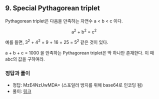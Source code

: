 ## 9. Special Pythagorean triplet

Pythagorean triplet은 다음을 만족하는 자연수 a < b < c 이다.

<p align="center">
  a<sup>2</sup> + b<sup>2</sup> = c<sup>2</sup>
</p>

예를 들면, 3<sup>2</sup> + 4<sup>2</sup> = 9 + 16 = 25 = 5<sup>2</sup> 같은 것이 있다.

a + b + c = 1000 을 만족하는 Pythagorean triplet은 딱 하나만 존재한다. 이 때 abc의 값을 구하여라.

### 정답과 풀이

* 정답: MzE4NzUwMDA= (스포일러 방지를 위해 base64로 인코딩 됨)
* 풀이: [링크](./explanation.md)
